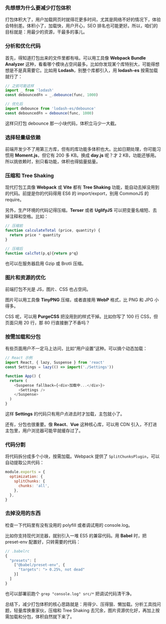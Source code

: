 ### 先想想为什么要减少打包体积

打包体积大了，用户加载网页时就得花更多时间，尤其是网络不好的情况下，体验会特别差。体积小了，加载快，用户开心，SEO 排名也可能更好。所以，咱们的目标就是：用最少的资源，干最多的事儿。



### 分析和优化代码

首先，得知道打包出来的文件里都有啥。可以用工具像 **Webpack Bundle Analyzer** 这种，看看哪个模块占空间最多。比如你发现某个库特别大，可能得想想是不是真需要它。比如用 **Lodash**，别整个库都引入，用 **lodash-es** 按需加载就行了：

```js
// 之前可能这样
import _ from 'lodash'
const debouncedFn = _.debounce(func, 1000)

// 优化后
import debounce from 'lodash-es/debounce'
const debouncedFn = debounce(func, 1000)
```

这样只打包 debounce 那一小块代码，体积立马少一大截。



### 选择轻量级依赖

前端开发少不了用第三方库，但有的库功能多体积也大。比如日期处理，你可能习惯用 **Moment.js**，但它有 200 多 KB。换成 **day.js** 呢？才 2 KB，功能还够用。所以挑依赖时，别只看功能，体积也得掂量掂量。



### 压缩和 Tree Shaking

现代打包工具像 **Webpack** 或 **Vite** 都有 **Tree Shaking** 功能，能自动去掉没用到的代码。前提是你的代码得用 ES6 的 import/export，别用 CommonJS 的 require。

另外，生产环境的代码记得压缩。**Terser** 或者 **UglifyJS** 可以把变量名缩短、去掉注释和空格。比如：

```js
// 压缩前
function calculateTotal (price, quantity) {
  return price * quantity
}

// 压缩后
function calcTot(p,q){return p*q}
```

也可以在服务器启用 Gzip 或 Brotli 压缩。



### 图片和资源的优化

前端打包不光是 JS，图片、CSS 也占空间。

图片可以用工具像 **TinyPNG** 压缩，或者直接用 **WebP** 格式，比 PNG 和 JPG 小得多。

CSS 呢，可以用 **PurgeCSS** 把没用到的样式干掉。比如你写了 100 行 CSS，但页面只用 20 行，那 80 行直接删了不香吗？



### 按需加载和分包

有些页面用户不一定马上访问，比如“用户设置”这种。可以搞个动态加载：

```js
// React 示例
import React, { lazy, Suspense } from 'react'
const Settings = lazy(() => import('./Settings'))

function App() {
  return (
    <Suspense fallback={<div>加载中...</div>}>
      <Settings />
    </Suspense>
  )
}
```

这样 **Settings** 的代码只有用户点进去时才加载，主包就小了。

还有，分包也很重要。像 **React**、**Vue** 这种核心库，可以用 CDN 引入，不打进主包里，用户浏览器可能早就缓存过了。



### 代码分割

将代码拆分成多个小块，按需加载。Webpack 提供了 `SplitChunksPlugin`，可以自动提取公共代码：

```js
module.exports = {
  optimization: {
    splitChunks: {
      chunks: 'all',
    },
  },
}
```



### 去掉没用的东西

检查一下代码里有没有没用的 polyfill 或者调试用的 console.log。

比如你支持现代浏览器，就别引入一堆 ES5 的兼容代码。用 **Babel** 时，把 preset-env 配置好，只转需要的代码：

```js
// .babelrc
{
  "presets": [
    ["@babel/preset-env", {
      "targets": "> 0.25%, not dead"
    }]
  ]
}
```

也可以部署前跑个 `grep "console.log" src/*` 把调试代码清干净。



总结下，减少打包体积的核心思路就是：用得少、压得狠、懒加载。分析工具找问题，轻量库换重家伙，压缩和 Tree Shaking 去冗余，图片资源优化好，再加上按需加载和分包，体积自然就下来了。